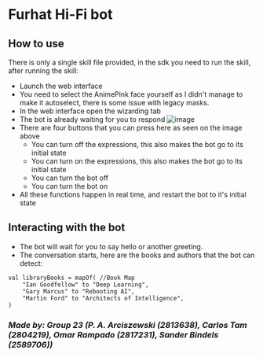 # Furhat Hi-Fi bot
## How to use
There is only a single skill file provided, in the sdk you need to run the skill, after running the skill:
- Launch the web interface
- You need to select the AnimePink face yourself as I didn't manage to make it autoselect, there is some issue with legacy masks.
- In the web interface open the wizarding tab
- The bot is already waiting for you to respond
 ![image](https://github.com/PARCISZEWSKI/HCI_SKILL_REPO/assets/16108674/9092f8ec-5058-41fa-9b57-a947022d4ec5)
- There are four buttons that you can press here as seen on the image above
  - You can turn off the expressions, this also makes the bot go to its initial state
  - You can turn on the expressions, this also makes the bot go to its initial state
  - You can turn the bot off
  - You can turn the bot on
- All these functions happen in real time, and restart the bot to it's initial state
## Interacting with the bot
- The bot will wait for you to say hello or another greeting.
- The conversation starts, here are the books and authors that the bot can detect:
```
val libraryBooks = mapOf( //Book Map
    "Ian Goodfellow" to "Deep Learning",
    "Gary Marcus" to "Rebooting AI",
    "Martin Ford" to "Architects of Intelligence",
)
```

### _Made by: Group 23 (P. A. Arciszewski (2813638), Carlos Tam (2804219), Omar Rampado (2817231), Sander Bindels (2589706))_
